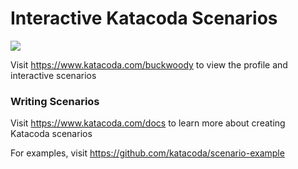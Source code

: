 # Interactive Katacoda Scenarios

[![](http://shields.katacoda.com/katacoda/buckwoody/count.svg)](https://www.katacoda.com/buckwoody "Get your profile on Katacoda.com")

Visit https://www.katacoda.com/buckwoody to view the profile and interactive scenarios

### Writing Scenarios
Visit https://www.katacoda.com/docs to learn more about creating Katacoda scenarios

For examples, visit https://github.com/katacoda/scenario-example
